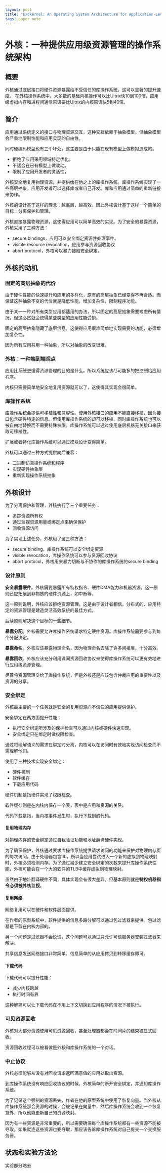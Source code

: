 ```yaml
---
layout: post
title: "Exokernel: An Operating System Architecture for Application-Level Resource Management"
tags: paper note
---
```


# 外核：一种提供应用级资源管理的操作系统架构

## 概要

外核通过底层接口将硬件资源暴露给不受信任的库操作系统，这可以显著的提升速度。
在外核操作系统中，大多数的基础内核操作可以比Ultrix快10到100倍，应用级虚拟内存和进程间通信原语要比Ultrix的内核原语快5到40倍。

## 简介

应用通过系统定义的接口与物理资源交互，这种交互依赖于抽象模型，但抽象模型会严重地限制性能和应用实现的自由性。

同时硬编码模型也有三个坏处，这主要是由于只能在现有模型上做模拟造成的。
- 拒绝了应用采用领域特定优化。
- 不适合在已有模型上做改动。
- 限制了应用开发者的灵活性，

外核安全地复用物理资源，并提供给在他之上的库操作系统。库操作系统实现了一些高层抽象，应用开发者可以选择库或者自己开发。库和应用通过简单的重新链接来协作。

外核的设计基于这样的理念：越底层，越高效。因此外核设计基于这样一个简单的目标：分离保护和管理。

外核直接暴露物理资源，这使得应用可以简单高效的实现。为了安全的暴露资源，外核采用了三种方法：
- secure bindings，应用可以安全绑定资源并处理事件。
- visible resource revocation，应用参与资源回收协议
- abort protocol，外核可以暴力接触安全绑定。

## 外核的动机
### 固定的高层抽象的代价

由于硬件性能的快速提升和应用的多样化，原有的高层抽象已经变得不再合适。而保证这种抽象不变的代价就是降低性能，增加复杂性，限制程序功能。

由于某一一种对所有类型应用都适用的办法，所以固定的高层抽象需要考虑所有情况，但这必然就会使得某些类型的应用性能受损。

固定的高层抽象隐藏了底层信息，这使得应用很难简单地实现需要的功能，必须增加复杂性。

因为所有应用共用一种抽象，所以对抽象的改变很难。

### 外核：一种端到端观点

应用比系统更懂得资源管理的目的是什么。所以系统应该尽可能多的把控制给应用程序。

内核只需要简单地安全地复用资源就可以了，这使得其实现会很简单。

### 库操作系统

库操作系统会提供可移植性和兼容性。使用外核接口的应用不能直接移植，因为接口包含硬件特定的信息。但使用库操作系统的却可以移植。同时库操作系统也可以被自由地替换而不需要特殊权限。库操作系统可以通过使用底层机器无关接口来获取可移植性。

扩展或者特化库操作系统可以通过模块设计变得简单。

外核可以通过三种方式提供向后兼容：
- 二进制仿真操作系统和程序
- 实现硬件抽象层
- 重新实现操作系统抽象

## 外核设计

为了分离保护和管理，外核执行了三个重要任务：
- 追踪资源所有权
- 通过监视资源用量或绑定点来确保保护
- 回收资源访问

为了实现上述任务，外核用了这三种方法：
- secure binding，库操作系统可以安全绑定资源
- visible revocation，库操作系统可以参与资源回收协议
- abort protocol，外核用来暴力切断与不协作的库操作系统的secure binding

### 设计原则

**安全暴露硬件**。外核需要暴露所有特权指令、硬件DMA能力和机器资源。这一原则还应拓展到非物质的硬件资源上，如中断等。

这一原则说明，外核应该拒绝资源管理。这是由于设计者相信，分布式的、应用特定的资源管理是建造灵活高效系统的最佳方式。

后续原则解决这个目标的一些细节。

**暴露分配**。外核需要允许库操作系统请求特定硬件资源。库操作系统需要参与到每个分配决定。

**暴露命名**。外核应该暴露物理命名，因为物理命名去除了许多间接层，十分高效。

**暴露回收**。外核应该充分利用课间资源回收协议来使得库操作系统可以更有效地进行应用级资源管理。

尽管将资源管理交给了库操作系统，但是外核还是应该包含仲裁应用的重要性以及资源的分享。

### 安全绑定

外核最主要的一个任务就是安全的复用资源向不信任的应用提供保护。

安全绑定在两方面提升性能：
- 执行安全绑定所涉及的保护检查可以通过内核或硬件快速实现。
- 安全绑定只在绑定时做权限检查。

通过将理解语义的需求在绑定时分离，内核可以在访问时有效地实现访问检查而不需理解他们。

使用了三种技术实现安全绑定：
- 硬件机制
- 软件缓存
- 下载应用代码

硬件机制是指硬件实现了权限检查。

软件缓存则是在内核内保存一个表，表中是应用和资源的关系。

代码下载是指，当内核事件发生时，执行下载到的代码。

#### 复用物理内存

对物理内存的安全绑定通过自我验证功能和地址翻译硬件实现。

为了确保保护，外核通过要求库操作系统提供请求访问的功能来保护对物理内存页的每次访问。由于处理器包含tlb，所以当应用尝试进入一个新的虚拟到物理映射时，外核必须检测内存。为了通过减少建立安全绑定的次数来提升库操作系统性能，外核可能会在一个大的软件的TLB中缓存虚拟到物理映射。

虽然由于地址翻译硬件不同，具体实现会有很大差异。但基本原则就是**特权机器指令必须被外核监视**。

#### 复用网络

网络复用可以在硬件和软件层面提供。

在作者的原型系统中，软件提供的信息多路分解可以通过包过滤器来提供。包过滤器是下载在内核内部的。

另一个问题是过滤器不会说谎，这个问题可以通过只允许可信服务器安装过滤器来解决。

共享信息发送网络接口非常简单，信息简单的从应用拷贝到转移缓存即可。

#### 下载代码

下载代码可以提升性能：
- 减少内核跨越
- 执行时间有界

这种解耦可以让下载代码在不用上下文切换到应用程序的情况下被执行。

### 可见资源回收

外核对大部分资源使用可见资源回收，甚至处理器都会在时间片的结束被显式回收。

资源回收过程可以被看做是外核和库操作系统的一个对话。

### 中止协议

外核必须能够从没有对回收请求返回满意值的应用处取出资源。

到库操作系统没有响应回收协议的时候，外核简单的断开安全绑定，并通知库操作系统。

为了记录这个强制的资源丢失，作者在他的原型系统中使用了恢复向量。当外核从库操作系统那会资源的时候，会被记录在向量中，然后库操作系统会收到一个恢复意外，所以他能更新自己的资源映射。

因为有一些资源是非常重要的，所以需要确保每个库操作系统都有一些资源不能被夺取。如果就连这些资源也要夺取，那应该告诉库操作系统对自己提交一个交换服务器。


## 状态和实验方法论

实验部分略去